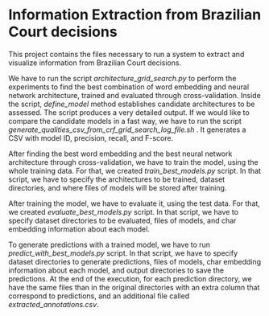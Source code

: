 # Information Extraction from Brazilian Court decisions

This project contains the files necessary to run a system to extract and visualize information from Brazilian Court decisions.

We have to run the script *architecture_grid_search.py* to perform the experiments to find the best combination of word embedding and neural network architecture, trained and evaluated through cross-validation. Inside the script, *define_model* method establishes candidate architectures to be assessed. The script produces a very detailed output. If we would like to compare the candidate models in a fast way, we have to run the script *generate_qualities_csv_from_crf_grid_search_log_file.sh* . It generates a CSV with model ID, precision, recall, and F-score.

After finding the best word embedding and the best neural network architecture through cross-validation, we have to train the model, using the whole training data. For that, we created *train_best_models.py* script. In that script, we have to specify the architectures to be trained, dataset directories, and where files of models will be stored after training.

After training the model, we have to evaluate it, using the test data. For that, we created *evaluate_best_models.py* script. In that script, we have to specify dataset directories to be evaluated, files of models, and char embedding information about each model.

To generate predictions with a trained model, we have to run *predict_with_best_models.py* script. In that script, we have to specify dataset directories to generate predictions, files of models, char embedding information about each model, and output directories to save the predictions. At the end of the execution, for each prediction directory, we have the same files than in the original directories with an extra column that correspond to predictions, and an additional file called *extracted_annotations.csv*.
